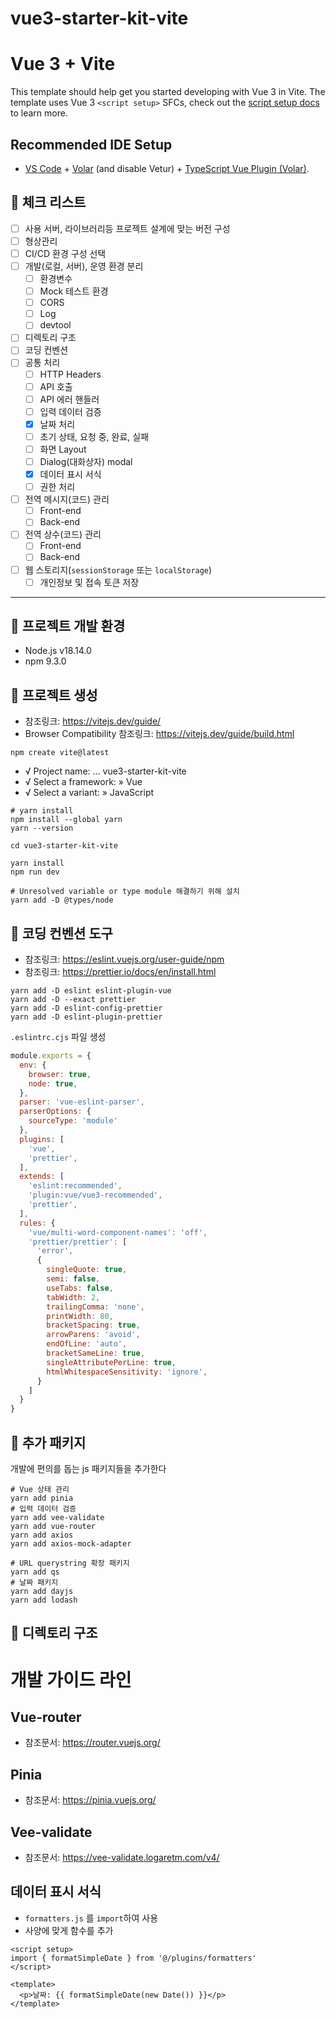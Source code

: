 # vue3-starter-kit-vite

# Vue 3 + Vite

This template should help get you started developing with Vue 3 in Vite. The template uses Vue 3 `<script setup>` SFCs, check out the [script setup docs](https://v3.vuejs.org/api/sfc-script-setup.html#sfc-script-setup) to learn more.

## Recommended IDE Setup

- [VS Code](https://code.visualstudio.com/) + [Volar](https://marketplace.visualstudio.com/items?itemName=Vue.volar) (and disable Vetur) + [TypeScript Vue Plugin (Volar)](https://marketplace.visualstudio.com/items?itemName=Vue.vscode-typescript-vue-plugin).

## 🥡 체크 리스트
- [ ] 사용 서버, 라이브러리등 프로젝트 설계에 맞는 버전 구성
- [ ] 형상관리
- [ ] CI/CD 환경 구성 선택
- [ ] 개발(로컬, 서버), 운영 환경 분리
  - [ ] 환경변수
  - [ ] Mock 테스트 환경
  - [ ] CORS
  - [ ] Log
  - [ ] devtool
- [ ] 디렉토리 구조
- [ ] 코딩 컨벤션
- [ ] 공통 처리
  - [ ] HTTP Headers
  - [ ] API 호출
  - [ ] API 에러 핸들러
  - [ ] 입력 데이터 검증
  - [X] 날짜 처리
  - [ ] 초기 상태, 요청 중, 완료, 실패
  - [ ] 화면 Layout
  - [ ] Dialog(대화상자) modal
  - [X] 데이터 표시 서식
  - [ ] 권한 처리
- [ ] 전역 메시지(코드) 관리
  - [ ] Front-end
  - [ ] Back-end
- [ ] 전역 상수(코드) 관리
  - [ ] Front-end
  - [ ] Back-end
- [ ] 웹 스토리지(`sessionStorage` 또는 `localStorage`)
  - [ ] 개인정보 및 접속 토큰 저장

---

## 🍕 프로젝트 개발 환경

- Node.js v18.14.0
- npm 9.3.0

## 🍔 프로젝트 생성

- 참조링크: https://vitejs.dev/guide/
- Browser Compatibility 참조링크: https://vitejs.dev/guide/build.html

```shell
npm create vite@latest
```

- √ Project name: ... vue3-starter-kit-vite
- √ Select a framework: » Vue
- √ Select a variant: » JavaScript

```shell
# yarn install
npm install --global yarn
yarn --version

cd vue3-starter-kit-vite

yarn install
npm run dev

# Unresolved variable or type module 해결하기 위해 설치
yarn add -D @types/node
```

## 🍟 코딩 컨벤션 도구
- 참조링크: https://eslint.vuejs.org/user-guide/npm
- 참조링크: https://prettier.io/docs/en/install.html

```shell
yarn add -D eslint eslint-plugin-vue
yarn add -D --exact prettier
yarn add -D eslint-config-prettier
yarn add -D eslint-plugin-prettier
```

`.eslintrc.cjs` 파일 생성

```javascript
module.exports = {
  env: {
    browser: true,
    node: true,
  },
  parser: 'vue-eslint-parser',
  parserOptions: {
    sourceType: 'module'
  },
  plugins: [
    'vue',
    'prettier',
  ],
  extends: [
    'eslint:recommended',
    'plugin:vue/vue3-recommended',
    'prettier',
  ],
  rules: {
    'vue/multi-word-component-names': 'off',
    'prettier/prettier': [
      'error',
      {
        singleQuote: true,
        semi: false,
        useTabs: false,
        tabWidth: 2,
        trailingComma: 'none',
        printWidth: 80,
        bracketSpacing: true,
        arrowParens: 'avoid',
        endOfLine: 'auto',
        bracketSameLine: true,
        singleAttributePerLine: true,
        htmlWhitespaceSensitivity: 'ignore',
      }
    ]
  }
}
```

## 🌭 추가 패키지
개발에 편의를 돕는 js 패키지들을 추가한다

```shell
# Vue 상태 관리
yarn add pinia
# 입력 데이터 검증
yarn add vee-validate
yarn add vue-router
yarn add axios
yarn add axios-mock-adapter

# URL querystring 확장 패키지 
yarn add qs
# 날짜 패키지
yarn add dayjs
yarn add lodash
```

## 🍿 디렉토리 구조


# 개발 가이드 라인

## Vue-router
- 참조문서: https://router.vuejs.org/

## Pinia
- 참조문서: https://pinia.vuejs.org/

## Vee-validate
- 참조문서: https://vee-validate.logaretm.com/v4/

## 데이터 표시 서식
- `formatters.js` 를 `import`하여 사용
- 사양에 맞게 함수를 추가

```vue
<script setup>
import { formatSimpleDate } from '@/plugins/formatters'
</script>

<template>
  <p>날짜: {{ formatSimpleDate(new Date()) }}</p>
</template>
```

